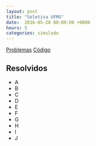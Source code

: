 ```yaml
---
layout: post
title: "Seletiva UFMG"
date:  2016-05-20 00:00:00 +0000
hours: 5
categories: simulado 
---
```

[Problemas](http://codeforces.com/gym/100990)
[Código](https://github.com/victorsenam/treinos/tree/master/time/seletiva-ufmg-2016)

## Resolvidos
* A
* B
* C
* D
* E
* F
* G
* H
* I
* J
